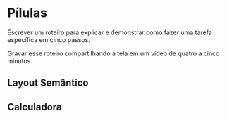 # Pílulas

Escrever um roteiro para explicar e demonstrar como fazer uma tarefa específica em cinco passos.

Gravar esse roteiro compartilhando a tela em um vídeo de quatro a cinco minutos.

## Layout Semântico

## Calculadora